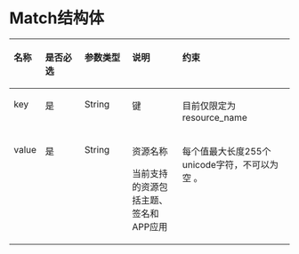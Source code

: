 # Match结构体<a name="ZH-CN_TOPIC_0106008079"></a>

<a name="table9401184213123"></a>
<table><thead align="left"><tr id="row1652644220128"><th class="cellrowborder" valign="top" width="10.879999999999999%" id="mcps1.1.6.1.1"><p id="p45261742181219"><a name="p45261742181219"></a><a name="p45261742181219"></a>名称</p>
</th>
<th class="cellrowborder" valign="top" width="14.12%" id="mcps1.1.6.1.2"><p id="p55266421125"><a name="p55266421125"></a><a name="p55266421125"></a>是否必选</p>
</th>
<th class="cellrowborder" valign="top" width="17%" id="mcps1.1.6.1.3"><p id="p16526114241219"><a name="p16526114241219"></a><a name="p16526114241219"></a>参数类型</p>
</th>
<th class="cellrowborder" valign="top" width="18%" id="mcps1.1.6.1.4"><p id="p18526842101210"><a name="p18526842101210"></a><a name="p18526842101210"></a>说明</p>
</th>
<th class="cellrowborder" valign="top" width="40%" id="mcps1.1.6.1.5"><p id="p2138131215256"><a name="p2138131215256"></a><a name="p2138131215256"></a>约束</p>
</th>
</tr>
</thead>
<tbody><tr id="row125261942111212"><td class="cellrowborder" valign="top" width="10.879999999999999%" headers="mcps1.1.6.1.1 "><p id="p1526742201219"><a name="p1526742201219"></a><a name="p1526742201219"></a>key</p>
</td>
<td class="cellrowborder" valign="top" width="14.12%" headers="mcps1.1.6.1.2 "><p id="p2526124215121"><a name="p2526124215121"></a><a name="p2526124215121"></a>是</p>
</td>
<td class="cellrowborder" valign="top" width="17%" headers="mcps1.1.6.1.3 "><p id="p5526184215129"><a name="p5526184215129"></a><a name="p5526184215129"></a>String</p>
</td>
<td class="cellrowborder" valign="top" width="18%" headers="mcps1.1.6.1.4 "><p id="p15526342201216"><a name="p15526342201216"></a><a name="p15526342201216"></a>键</p>
</td>
<td class="cellrowborder" valign="top" width="40%" headers="mcps1.1.6.1.5 "><p id="p20138131272510"><a name="p20138131272510"></a><a name="p20138131272510"></a>目前仅限定为resource_name</p>
</td>
</tr>
<tr id="row1652614211124"><td class="cellrowborder" valign="top" width="10.879999999999999%" headers="mcps1.1.6.1.1 "><p id="p1852674211123"><a name="p1852674211123"></a><a name="p1852674211123"></a>value</p>
</td>
<td class="cellrowborder" valign="top" width="14.12%" headers="mcps1.1.6.1.2 "><p id="p105261428129"><a name="p105261428129"></a><a name="p105261428129"></a>是</p>
</td>
<td class="cellrowborder" valign="top" width="17%" headers="mcps1.1.6.1.3 "><p id="p8526742191212"><a name="p8526742191212"></a><a name="p8526742191212"></a>String</p>
</td>
<td class="cellrowborder" valign="top" width="18%" headers="mcps1.1.6.1.4 "><p id="p49811509719"><a name="p49811509719"></a><a name="p49811509719"></a>资源名称</p>
<p id="p195261642171210"><a name="p195261642171210"></a><a name="p195261642171210"></a>当前支持的资源包括主题、签名和APP应用</p>
</td>
<td class="cellrowborder" valign="top" width="40%" headers="mcps1.1.6.1.5 "><p id="p15138812112516"><a name="p15138812112516"></a><a name="p15138812112516"></a>每个值最大长度255个unicode字符，不可以为空 。</p>
</td>
</tr>
</tbody>
</table>


